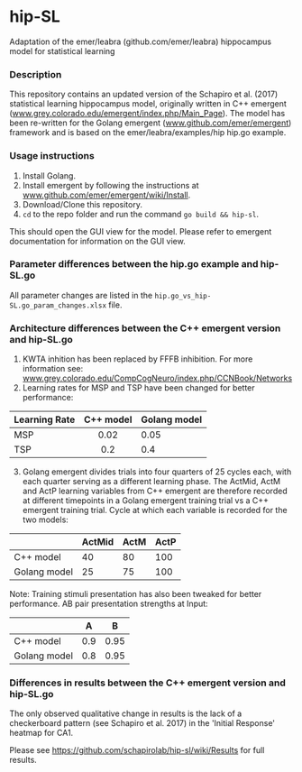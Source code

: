 # hip-SL
Adaptation of the emer/leabra (github.com/emer/leabra) hippocampus model for statistical learning

### Description
This repository contains an updated version of the Schapiro et al. (2017) statistical learning hippocampus model, originally written in C++ emergent (www.grey.colorado.edu/emergent/index.php/Main_Page).
The model has been re-written for the Golang emergent (www.github.com/emer/emergent) framework and is based on the emer/leabra/examples/hip hip.go example.

### Usage instructions
1. Install Golang.
2. Install emergent by following the instructions at www.github.com/emer/emergent/wiki/Install.
3. Download/Clone this repository.
4. `cd` to the repo folder and run the command `go build && hip-sl`.

This should open the GUI view for the model. Please refer to emergent documentation for information on the GUI view.

### Parameter differences between the hip.go example and hip-SL.go
All parameter changes are listed in the `hip.go_vs_hip-SL.go_param_changes.xlsx` file.

### Architecture differences between the C++ emergent version and hip-SL.go
1. KWTA inhition has been replaced by FFFB inhibition. For more information see: www.grey.colorado.edu/CompCogNeuro/index.php/CCNBook/Networks
2. Learning rates for MSP and TSP have been changed for better performance:

| Learning Rate | C++ model     | Golang model  |
| ------------- |:-------------:|---------------|
| MSP    	| 0.02		| 0.05 		|
| TSP     	| 0.2      	| 0.4 		|

3. Golang emergent divides trials into four quarters of 25 cycles each, with each quarter serving as a different learning phase. The ActMid, ActM and ActP learning variables from C++ emergent are therefore recorded at different timepoints in a Golang emergent training trial vs a C++ emergent training trial. Cycle at which each variable is recorded for the two models:

| 			| ActMid | ActM | ActP |
|---------------	|----	 | ---	| ---  |
| C++ model	| 40	 | 80 | 100   |
| Golang model	| 25	 | 75   | 100   |

Note: Training stimuli presentation has also been tweaked for better performance. AB pair presentation strengths at Input:

| 			| A | B |
|---------------	|----	 | ---	|
| C++ model 	| 0.9	 | 0.95	|
| Golang model 	| 0.8	 | 0.95   |

### Differences in results between the C++ emergent version and hip-SL.go
The only observed qualitative change in results is the lack of a checkerboard pattern (see Schapiro et al. 2017) in the 'Initial Response' heatmap for CA1.

Please see https://github.com/schapirolab/hip-sl/wiki/Results for full results.
